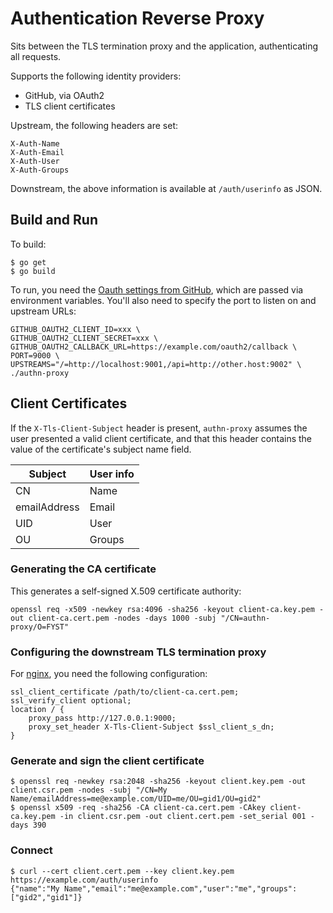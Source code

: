 # Authentication Reverse Proxy

Sits between the TLS termination proxy and the application,
authenticating all requests.

Supports the following identity providers:

* GitHub, via OAuth2
* TLS client certificates

Upstream, the following headers are set:
```
X-Auth-Name
X-Auth-Email
X-Auth-User
X-Auth-Groups
```
Downstream, the above information is available at `/auth/userinfo` as JSON.

## Build and Run

To build:
```
$ go get
$ go build
```

To run, you need the
[Oauth settings from GitHub](https://github.com/organizations/ccatp/settings/applications),
which are passed via environment variables.
You'll also need to specify the port to listen on and upstream URLs:
```
GITHUB_OAUTH2_CLIENT_ID=xxx \
GITHUB_OAUTH2_CLIENT_SECRET=xxx \
GITHUB_OAUTH2_CALLBACK_URL=https://example.com/oauth2/callback \
PORT=9000 \
UPSTREAMS="/=http://localhost:9001,/api=http://other.host:9002" \
./authn-proxy
```

## Client Certificates

If the `X-Tls-Client-Subject` header is present,
`authn-proxy` assumes the user presented a valid client certificate,
and that this header contains the value of the certificate's subject name field.

| Subject      | User info |
| ------------ | --------- |
| CN           | Name      |
| emailAddress | Email     |
| UID          | User      |
| OU           | Groups    |

### Generating the CA certificate

This generates a self-signed X.509 certificate authority:
```
openssl req -x509 -newkey rsa:4096 -sha256 -keyout client-ca.key.pem -out client-ca.cert.pem -nodes -days 1000 -subj "/CN=authn-proxy/O=FYST"
```

### Configuring the downstream TLS termination proxy

For [nginx](https://nginx.org/), you need the following configuration:
```
ssl_client_certificate /path/to/client-ca.cert.pem;
ssl_verify_client optional;
location / {
    proxy_pass http://127.0.0.1:9000;
    proxy_set_header X-Tls-Client-Subject $ssl_client_s_dn;
}
```

### Generate and sign the client certificate

```
$ openssl req -newkey rsa:2048 -sha256 -keyout client.key.pem -out client.csr.pem -nodes -subj "/CN=My Name/emailAddress=me@example.com/UID=me/OU=gid1/OU=gid2"
$ openssl x509 -req -sha256 -CA client-ca.cert.pem -CAkey client-ca.key.pem -in client.csr.pem -out client.cert.pem -set_serial 001 -days 390
```

### Connect

```
$ curl --cert client.cert.pem --key client.key.pem https://example.com/auth/userinfo
{"name":"My Name","email":"me@example.com","user":"me","groups":["gid2","gid1"]}
```
